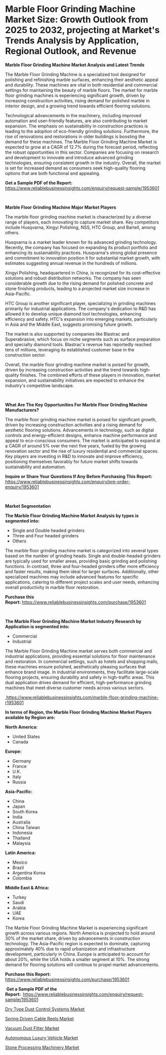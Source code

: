 <p><h1>Marble Floor Grinding Machine Market Size: Growth Outlook from 2025 to 2032, projecting at Market's Trends Analysis by Application, Regional Outlook, and Revenue</h1></p><p><strong>Marble Floor Grinding Machine Market Analysis and Latest Trends</strong></p>
<p><p>The Marble Floor Grinding Machine is a specialized tool designed for polishing and refinishing marble surfaces, enhancing their aesthetic appeal and durability. These machines are vital in both residential and commercial settings for maintaining the beauty of marble floors. The market for marble floor grinding machines is experiencing significant growth, driven by increasing construction activities, rising demand for polished marble in interior design, and a growing trend towards efficient flooring solutions.</p><p>Technological advancements in the machinery, including improved automation and user-friendly features, are also contributing to market expansion. The emphasis on sustainability in construction practices is leading to the adoption of eco-friendly grinding solutions. Furthermore, the rise of renovations and restorations in older buildings is boosting the demand for these machines. The Marble Floor Grinding Machine Market is expected to grow at a CAGR of 12.7% during the forecast period, reflecting the robust opportunities in this sector. Companies are focusing on research and development to innovate and introduce advanced grinding technologies, ensuring consistent growth in the industry. Overall, the market is set for increased demand as consumers seek high-quality flooring options that are both functional and appealing.</p></p>
<p><strong>Get a Sample PDF of the Report:&nbsp;</strong> <a href="https://www.reliablebusinessinsights.com/enquiry/request-sample/1953601?utm_campaign=1106&utm_medium=2&utm_source=Github&utm_content=ia&utm_term=08042025&utm_id=marble-floor-grinding-machine">https://www.reliablebusinessinsights.com/enquiry/request-sample/1953601</a></p>
<p>&nbsp;</p>
<p><strong>Marble Floor Grinding Machine Major Market Players</strong></p>
<p><p>The marble floor grinding machine market is characterized by a diverse range of players, each innovating to capture market share. Key competitors include Husqvarna, Xingyi Polishing, NSS, HTC Group, and Bartell, among others.</p><p>Husqvarna is a market leader known for its advanced grinding technology. Recently, the company has focused on expanding its product portfolio and enhancing its sustainability practices. Husqvarna's strong global presence and commitment to innovation position it for substantial market growth, with estimates suggesting annual revenue in the hundreds of millions.</p><p>Xingyi Polishing, headquartered in China, is recognized for its cost-effective solutions and robust distribution networks. The company has seen considerable growth due to the rising demand for polished concrete and stone finishing products, leading to a projected market size increase in Asia-Pacific.</p><p>HTC Group is another significant player, specializing in grinding machines primarily for industrial applications. The company's dedication to R&D has allowed it to develop unique diamond tool technologies, enhancing efficiency and safety. HTC's expansion into emerging markets, particularly in Asia and the Middle East, suggests promising future growth.</p><p>The market is also supported by companies like Blastrac and Superabrasive, which focus on niche segments such as surface preparation and specialty diamond tools. Blastrac's revenue has reportedly reached tens of millions, leveraging its established customer base in the construction sector.</p><p>Overall, the marble floor grinding machine market is poised for growth, driven by increasing construction activities and the trend towards high-quality finishes. The combined efforts of these players in innovation, market expansion, and sustainability initiatives are expected to enhance the industry's competitive landscape.</p></p>
<p>&nbsp;</p>
<p><strong>What Are The Key Opportunities For Marble Floor Grinding Machine Manufacturers?</strong></p>
<p><p>The marble floor grinding machine market is poised for significant growth, driven by increasing construction activities and a rising demand for aesthetic flooring solutions. Advancements in technology, such as digital controls and energy-efficient designs, enhance machine performance and appeal to eco-conscious consumers. The market is anticipated to expand at a CAGR of around 5% over the next five years, fueled by the growing renovation sector and the rise of luxury residential and commercial spaces. Key players are investing in R&D to innovate and improve efficiency, positioning themselves favorably for future market shifts towards sustainability and automation.</p></p>
<p><strong>Inquire or Share Your Questions If Any Before Purchasing This Report:</strong> <a href="https://www.reliablebusinessinsights.com/enquiry/pre-order-enquiry/1953601?utm_campaign=1106&utm_medium=2&utm_source=Github&utm_content=ia&utm_term=08042025&utm_id=marble-floor-grinding-machine">https://www.reliablebusinessinsights.com/enquiry/pre-order-enquiry/1953601</a></p>
<p>&nbsp;</p>
<p><strong>Market Segmentation</strong></p>
<p><strong>The Marble Floor Grinding Machine Market Analysis by types is segmented into:</strong></p>
<p><ul><li>Single and Double headed grinders</li><li>Three and Four headed grinders</li><li>Others</li></ul></p>
<p><p>The marble floor grinding machine market is categorized into several types based on the number of grinding heads. Single and double-headed grinders are typically used for smaller areas, providing basic grinding and polishing functions. In contrast, three and four-headed grinders offer more efficiency and faster results, making them ideal for larger surfaces. Additionally, other specialized machines may include advanced features for specific applications, catering to different project scales and user needs, enhancing overall productivity in marble floor restoration.</p></p>
<p><strong>Purchase this Report:&nbsp;</strong><a href="https://www.reliablebusinessinsights.com/purchase/1953601?utm_campaign=1106&utm_medium=2&utm_source=Github&utm_content=ia&utm_term=08042025&utm_id=marble-floor-grinding-machine">https://www.reliablebusinessinsights.com/purchase/1953601</a></p>
<p>&nbsp;</p>
<p><strong>The Marble Floor Grinding Machine Market Industry Research by Application is segmented into:</strong></p>
<p><ul><li>Commercial</li><li>Industrial</li></ul></p>
<p><p>The Marble Floor Grinding Machine market serves both commercial and industrial applications, providing essential solutions for floor maintenance and restoration. In commercial settings, such as hotels and shopping malls, these machines ensure polished, aesthetically pleasing surfaces that enhance brand image. In industrial environments, they facilitate large-scale flooring projects, ensuring durability and safety in high-traffic areas. This dual application drives demand for efficient, high-performance grinding machines that meet diverse customer needs across various sectors.</p></p>
<p><a href="https://www.reliablebusinessinsights.com/marble-floor-grinding-machine-r1953601?utm_campaign=1106&utm_medium=2&utm_source=Github&utm_content=ia&utm_term=08042025&utm_id=marble-floor-grinding-machine">&nbsp;https://www.reliablebusinessinsights.com/marble-floor-grinding-machine-r1953601</a></p>
<p><strong>In terms of Region, the Marble Floor Grinding Machine Market Players available by Region are:</strong></p>
<p>
    <p> <strong> North America: </strong>
        <ul>
            <li>United States</li>
            <li>Canada</li>
        </ul>
        </p> 
    <p> <strong> Europe: </strong>
        <ul>
            <li>Germany</li>
            <li>France</li>
            <li>U.K.</li>
            <li>Italy</li>
            <li>Russia</li>
        </ul>
        </p> 
    <p> <strong> Asia-Pacific: </strong>
        <ul>
            <li>China</li>
            <li>Japan</li>
            <li>South Korea</li>
            <li>India</li>
            <li>Australia</li>
            <li>China Taiwan</li>
            <li>Indonesia</li>
            <li>Thailand</li>
            <li>Malaysia</li>
        </ul>
        </p> 
    <p> <strong> Latin America: </strong>
        <ul>
            <li>Mexico</li>
            <li>Brazil</li>
            <li>Argentina Korea</li>
            <li>Colombia</li>
        </ul>
        </p> 
    <p> <strong> Middle East & Africa: </strong>
        <ul>
            <li>Turkey</li>
            <li>Saudi</li>
            <li>Arabia</li>
            <li>UAE</li>
            <li>Korea</li>
        </ul>
    </p>
    </p>
<p><p>The Marble Floor Grinding Machine Market is experiencing significant growth across various regions. North America is projected to hold around 30% of the market share, driven by advancements in construction technology. The Asia-Pacific region is expected to dominate, capturing approximately 40% due to rapid urbanization and infrastructure development, particularly in China. Europe is anticipated to account for about 20%, while the USA holds a smaller segment at 10%. The strong demand for flooring solutions will continue to propel market advancements.</p></p>
<p><strong>Purchase this Report: </strong><a href="https://www.reliablebusinessinsights.com/purchase/1953601?utm_campaign=1106&utm_medium=2&utm_source=Github&utm_content=ia&utm_term=08042025&utm_id=marble-floor-grinding-machine">https://www.reliablebusinessinsights.com/purchase/1953601</a></p>
<p>&nbsp;<strong>Get a Sample PDF of the Report:&nbsp;&nbsp;</strong><a href="https://www.reliablebusinessinsights.com/enquiry/request-sample/1953601?utm_campaign=1106&utm_medium=2&utm_source=Github&utm_content=ia&utm_term=08042025&utm_id=marble-floor-grinding-machine">https://www.reliablebusinessinsights.com/enquiry/request-sample/1953601</a></p>
<p><strong></strong></p>
<p><p><a href="https://github.com/abdhsheila7/Market-Research-Report-List-1/blob/main/dry-type-dust-control-systems-market.md?utm_campaign=1106&utm_medium=2&utm_source=Github&utm_content=ia&utm_term=08042025&utm_id=marble-floor-grinding-machine">Dry Type Dust Control Systems Market</a></p><p><a href="https://github.com/godekkutero4/Market-Research-Report-List-1/blob/main/spring-driven-cable-reels-market.md?utm_campaign=1106&utm_medium=2&utm_source=Github&utm_content=ia&utm_term=08042025&utm_id=marble-floor-grinding-machine">Spring Driven Cable Reels Market</a></p><p><a href="https://github.com/dringmurza6r/Market-Research-Report-List-1/blob/main/vacuum-dust-filter-market.md?utm_campaign=1106&utm_medium=2&utm_source=Github&utm_content=ia&utm_term=08042025&utm_id=marble-floor-grinding-machine">Vacuum Dust Filter Market</a></p><p><a href="https://github.com/rjaibiagha/Market-Research-Report-List-1/blob/main/autonomous-luxury-vehicle-market.md?utm_campaign=1106&utm_medium=2&utm_source=Github&utm_content=ia&utm_term=08042025&utm_id=marble-floor-grinding-machine">Autonomous Luxury Vehicle Market</a></p><p><a href="https://github.com/rumaskdallys2/Market-Research-Report-List-1/blob/main/stone-processing-machinery-market.md?utm_campaign=1106&utm_medium=2&utm_source=Github&utm_content=ia&utm_term=08042025&utm_id=marble-floor-grinding-machine">Stone Processing Machinery Market</a></p></p>